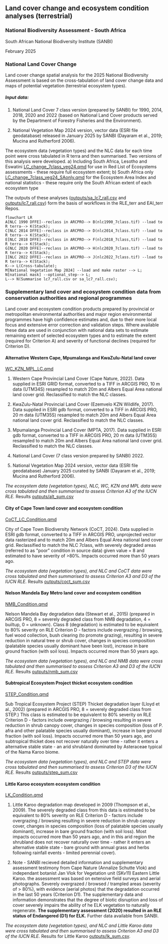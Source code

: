 ## Land cover change and ecosystem condition analyses (terrestrial)

### National Biodiversity Assessment - South Africa

South African National Biodiversity Institute (SANBI)

February 2025

### National Land Cover Change

Land cover change spatial analysis for the 2025 National Biodiversity Assessment is based on the cross-tabulation of land cover change data and maps of potential vegetation (terrestrial ecosystem types).

##### Input data:

1.  National Land Cover 7 class version (prepared by SANBI) for 1990, 2014, 2018, 2020 and 2022 (based on National Land Cover products served by the Department of Forestry Fisheries and the Environment).

2.  National Vegetation Map 2024 version, vector data (ESRI file geodatabase) released in January 2025 by SANBI (Dayaram et al., 2019; Mucina and Rutherford 2006).

The ecosystem data (vegetation types) and the NLC data for each time point were cross tabulated in R terra and then summarised. Two versions of this analysis were developed. a) Including South Africa, Lesotho and Eswatini [LC_change_7class_veg24.qmd](LC_change_7class_veg24.qmd) for use in Red List of Ecosystems assessments - these require full ecosystem extent; b) South Africa only [LC_change_7class_veg24_SAonly.qmd](LC_change_7class_veg24_SAonly.qmd) for the Ecosystem Area Index and national statistics - these require only the South African extent of each ecosystem type

The outputs of these analyses ([outputs/sa_lc7_rall.csv](outputs/sa_lc7_rall.csv) and [outputs/lc7_rall.csv](outputs/lc7_rall.csv)) form the basis of workflows in the RLE_terr and EAI_terr Repos.

``` mermaid
flowchart LR
A[NLC 1990 DFFE]--reclass in ARCPRO--> B(nlc1990_7class.tif) --load to R terra--> K(Stack); 
C[NLC 2014 DFFE]--reclass in ARCPRO--> D(nlc2014_7class.tif) --load to R terra--> K(Stack); 
E[NLC 2018 DFFE]--reclass in ARCPRO--> F(nlc2018_7class,tif) --load to R terra--> K(Stack);
G[NLC 2020 DFFE]--reclass in ARCPRO--> H(nlc2020_7class.tif) --load to R terra--> K(Stack);
I[NLC 2022 DFFE]--reclass in ARCPRO--> J(nlc2022_7class.tif) --load to R terra--> K(Stack);
K--> L(Cross-tabulate);
M[National Vegetation Map 2024] --load and make raster --> L;
N[national mask] --optional_step--> L;
L--> N(Summarise lc7_rall.csv or sa_lc7_rall.csv);
```

### Supplementary land cover and ecosystem condition data from conservation authorities and regional programmes

Land cover and ecosystem condition products prepared by provincial or metropolitan environmental authorities and major region environmental programmes have high confidence estimates and, due to their more local focus and extensive error correction and validation steps. Where available these data are used in conjunction with national data sets to estimate remaining extent of selected ecosystem types and to estimate the extent (required for Criterion A) and severity of functional declines (required for Criterion D).

#### Alternative Western Cape, Mpumalanga and KwaZulu-Natal land cover

[WC_KZN_MPL_LC.qmd](WC_KZN_MPL_LC.qmd)

1.  Western Cape Provincial Land Cover (Cape Nature, 2022). Data supplied in ESRI GRID format, converted to a TIFF in ARCGIS PRO, 10 m data (UTM34S) resampled to match 20m and Albers Equal Area national land cover grid. Reclassified to match the NLC classes.

2.  KwaZulu-Natal Provincial Land Cover (Ezemvelo KZN Wildlife, 2017). Data supplied in ESRI gdb format, converted to a TIFF in ARCGIS PRO, 20 m data (UTM35S) resampled to match 20m and Albers Equal Area national land cover grid. Reclassified to match the NLC classes.

3.  Mpumalanga Provincial Land Cover (MPTA, 2017). Data supplied in ESRI gdb format, converted to a TIFF in ARCGIS PRO, 20 m data (UTM35S) resampled to match 20m and Albers Equal Area national land cover grid. Reclassified to match the NLC classes.

4.  National Land Cover (7 class version prepared by SANBI) 2022.

5.  National Vegetation Map 2024 version, vector data (ESRI file geodatabase) January 2025 curated by SANBI (Dayaram et al., 2019; Mucina and Rutherford 2006).

*The ecosystem data (vegetation types), NLC, WC, KZN and MPL data were cross tabulated and then summarised to assess Criterion A3 of the IUCN RLE.* Results [outputs/alt_sum.csv](outputs/alt_sum.csv)

#### City of Cape Town land cover and ecosystem condition

[CoCT_LC_Condition.qmd](CoCT_LC_Condition.qmd)

City of Cape Town Biodiversity Network (CoCT, 2024). Data supplied in ESRI gdb format, converted to a TIFF in ARCGIS PRO, unprojected vector data rasterized and to match 20m and Albers Equal Area national land cover grid. Reclassified to match the NLC 7class, with severely degraded areas (referred to as "poor" condition in source data) given value = 8 and estimated to have severity of \>80%. Impacts occurred more than 50 years ago.

*The ecosystem data (vegetation types), and NLC and CoCT data were cross tabulated and then summarised to assess Criterion A3 and D3 of the IUCN RLE.* Results [outputs/coct_sum.csv](outputs/coct_sum.csv)

#### Nelson Mandela Bay Metro land cover and ecosystem condition

[NMB_Condition.qmd](NMB_Condition.qmd)

Nelson Mandela Bay degradation data (Stewart et al., 2015) (prepared in ARCGIS PRO, 8 = severely degraded class from NMB degradation, 4 = builtup, 0 = unknown). Class 8 (degradation) is estimated to be equivalent to 80% severity on RLE Criterion D - factors include overgrazing / browsing, fuel wood collection, bush clearing (to promote grazing), resulting in severe reduction in natural tree or shrub cover, changes in species composition (palatable species usually dominant have been lost), increase in bare ground fraction (with soil loss). Impacts occurred more than 50 years ago.

*The ecosystem data (vegetation types), and NLC and NMB data were cross tabulated and then summarised to assess Criterion A3 and D3 of the IUCN RLE.* Results [outputs/nmb_sum.csv](outputs/nmb_sum.csv)

#### Subtropical Ecosystem Project thicket ecosystem condition

[STEP_Condition.qmd](STEP_Condition.qmd)

Sub Tropical Ecosystem Project (STEP) Thicket degradation layer (Lloyd et al., 2002) (prepared in ARCGIS PRO, 8 = severely degraded class from STEP.) This class is estimated to be equivalent to 80% severity on RLE Criterion D - factors include overgrazing / browsing resulting in severe reduction in shrub canopy cover, changes in species composition (loss of P. afra and other palatable species usually dominant), increase in bare ground fraction (with soil loss). Impacts occurred more than 50 years ago, and subtropical thicket does not recover naturally over time - rather it enters a alternative stable state - an arid shrubland dominated by Asteraceae typical of the Nama Karoo biome.

*The ecosystem data (vegetation types), and NLC and STEP data were cross tabulated and then summarised to assess Criterion D3 of the IUCN RLE.* Results [outputs/step_sum.csv](outputs/step_sum.csv)

#### Little Karoo ecosystem ecosystem condition

[LK_Condition.qmd](LK_Condition.qmd)

1.  Little Karoo degradation map developed in 2009 (Thompson et al., 2009). The severely degraded class from this data is estimated to be equivalent to 80% severity on RLE Criterion D - factors include overgrazing / browsing resulting in severe reduction in shrub canopy cover, changes in species composition (loss of palatable species usually dominant), increase in bare ground fraction (with soil loss). Most impacts occurred more than 50 years ago, and in this arid region the shrubland does not recover naturally over time - rather it enters an alternative stable state - bare ground with annual grass and herbs following rainfall events - limited perennial cover).

2.  Note - SANBI recieved detailed information and supplementary assessment testimony from Cape Nature (Annalize Schutte Vlok) and independant botanist Jan Vlok for Vegetation unit (SKv11) Eastern Little Karoo. the assessment was based on extensive field surveys and aerial photographs. Severely overgrazed / browsed / trampled areas (severity of \> 80%), with evidence (aerial photos) that the degradation occurred in the last 50 years (Criterion D1). The supplementary data and information demonstrates that the degree of biotic disruption and loss of cover severely impairs the ability of he ELK vegetation to naturally regenerate. **The supplementary assessment (2020) resulted in an RLE status of Endangered (D1) for ELK.** Further data available from SANBI.

*The ecosystem data (vegetation types), and NLC and Little Karoo data were cross tabulated and then summarised to assess Criterion A3 and D3 of the IUCN RLE.* Results for Little Karoo [outputs/lk_sum.csv](outputs/lk_sum.csv).
